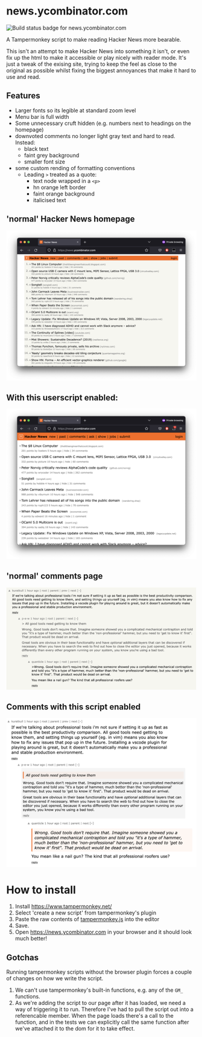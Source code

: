 # news.ycombinator.com

![Build status badge for news.ycombinator.com](https://github.com/mgladdish/website-customisations/actions/workflows/ci.yml/badge.svg)

A Tampermonkey script to make reading Hacker News more bearable.

This isn't an attempt to make Hacker News into something it isn't, or even fix up the html to make it accessible or play nicely with reader mode. 
It's just a tweak of the exising site, trying to keep the feel as close to the original as possible whilst fixing the biggest annoyances that make it hard to use and read. 

## Features

* Larger fonts so its legible at standard zoom level
* Menu bar is full width
* Some unnecessary cruft hidden (e.g. numbers next to headings on the homepage)
* downvoted comments no longer light gray text and hard to read. Instead:
  * black text
  * faint grey background
  * smaller font size
* some custom rending of formatting conventions
  * Leading `>` treated as a quote:
    * text node wrapped in a `<p>`
    * hn orange left border
    * faint orange background
    * italicised text

## 'normal' Hacker News homepage
![Hacker News homepage before](docs/news-before.png)

## With this userscript enabled:
![Hacker News homepage after](docs/news-after.png)

## 'normal' comments page
![Hacker News comments before](docs/item-before.png)

## Comments with this script enabled
![Hacker News homepage before](docs/item-after.png)

# How to install

1. Install https://www.tampermonkey.net/
2. Select 'create a new script' from tampermonkey's plugin
3. Paste the raw contents of [tampermonkey.js](https://raw.githubusercontent.com/mgladdish/website-customisations/main/news.ycombinator.com/tampermonkey.js) into the editor
4. Save.
5. Open https://news.ycombinator.com in your browser and it should look much better!

## Gotchas

Running tampermonkey scripts without the browser plugin forces a couple of changes on how we write the script.
1. We can't use tampermonkey's built-in functions, e.g. any of the `GM_` functions.
2. As we're adding the script to our page after it has loaded, we need a way of triggering it to run. Therefore I've had to pull the script out into a referencable member. When the page loads there's a call to the function, and in the tests we can explicitly call the same function after we've attached it to the dom for it to take effect.